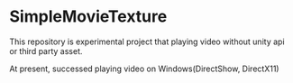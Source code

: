 # SimpleMovieTexture

This repository is experimental project that playing video without unity api or third party asset.

At present, successed playing video on Windows(DirectShow, DirectX11)
